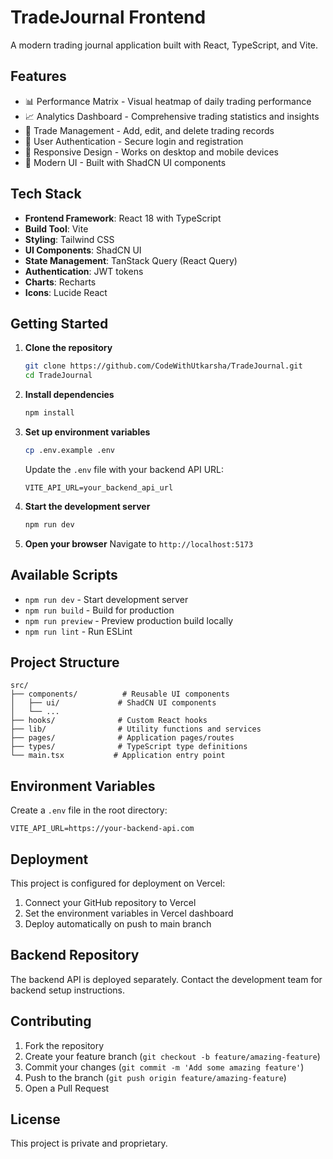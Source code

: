 # TradeJournal Frontend

A modern trading journal application built with React, TypeScript, and Vite.

## Features

- 📊 Performance Matrix - Visual heatmap of daily trading performance
- 📈 Analytics Dashboard - Comprehensive trading statistics and insights
- 💼 Trade Management - Add, edit, and delete trading records
- 🔐 User Authentication - Secure login and registration
- 📱 Responsive Design - Works on desktop and mobile devices
- 🎨 Modern UI - Built with ShadCN UI components

## Tech Stack

- **Frontend Framework**: React 18 with TypeScript
- **Build Tool**: Vite
- **Styling**: Tailwind CSS
- **UI Components**: ShadCN UI
- **State Management**: TanStack Query (React Query)
- **Authentication**: JWT tokens
- **Charts**: Recharts
- **Icons**: Lucide React

## Getting Started

1. **Clone the repository**
   ```bash
   git clone https://github.com/CodeWithUtkarsha/TradeJournal.git
   cd TradeJournal
   ```

2. **Install dependencies**
   ```bash
   npm install
   ```

3. **Set up environment variables**
   ```bash
   cp .env.example .env
   ```
   
   Update the `.env` file with your backend API URL:
   ```
   VITE_API_URL=your_backend_api_url
   ```

4. **Start the development server**
   ```bash
   npm run dev
   ```

5. **Open your browser**
   Navigate to `http://localhost:5173`

## Available Scripts

- `npm run dev` - Start development server
- `npm run build` - Build for production
- `npm run preview` - Preview production build locally
- `npm run lint` - Run ESLint

## Project Structure

```
src/
├── components/          # Reusable UI components
│   ├── ui/             # ShadCN UI components
│   └── ...
├── hooks/              # Custom React hooks
├── lib/                # Utility functions and services
├── pages/              # Application pages/routes
├── types/              # TypeScript type definitions
└── main.tsx           # Application entry point
```

## Environment Variables

Create a `.env` file in the root directory:

```env
VITE_API_URL=https://your-backend-api.com
```

## Deployment

This project is configured for deployment on Vercel:

1. Connect your GitHub repository to Vercel
2. Set the environment variables in Vercel dashboard
3. Deploy automatically on push to main branch

## Backend Repository

The backend API is deployed separately. Contact the development team for backend setup instructions.

## Contributing

1. Fork the repository
2. Create your feature branch (`git checkout -b feature/amazing-feature`)
3. Commit your changes (`git commit -m 'Add some amazing feature'`)
4. Push to the branch (`git push origin feature/amazing-feature`)
5. Open a Pull Request

## License

This project is private and proprietary.
